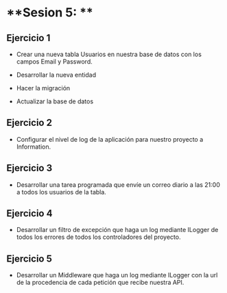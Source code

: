 # **Sesion 5: **

## **Ejercicio 1**

- Crear una nueva tabla Usuarios en nuestra base de datos con los campos Email y Password.

- Desarrollar la nueva entidad

- Hacer la migración

- Actualizar la base de datos

## **Ejercicio 2**

- Configurar el nivel de log de la aplicación para nuestro proyecto a Information.

## **Ejercicio 3**

- Desarrollar una tarea programada que envíe un correo diario a las 21:00 a todos los usuarios de la tabla.

## **Ejercicio 4**

- Desarrollar un filtro de excepción que haga un log mediante ILogger de todos los errores de todos los controladores del proyecto.

## **Ejercicio 5**

- Desarrollar un Middleware que haga un log mediante ILogger con la url de la procedencia de cada petición que recibe nuestra API.
